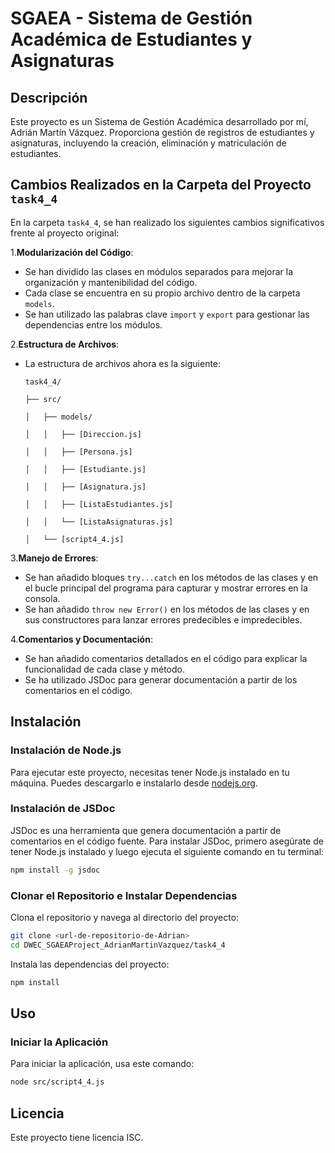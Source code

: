 # SGAEA - Sistema de Gestión Académica de Estudiantes y Asignaturas

## Descripción

Este proyecto es un Sistema de Gestión Académica desarrollado por mí, Adrián Martín Vázquez. Proporciona gestión de registros de estudiantes y asignaturas, incluyendo la creación, eliminación y matriculación de estudiantes.

## Cambios Realizados en la Carpeta del Proyecto `task4_4`

En la carpeta `task4_4`, se han realizado los siguientes cambios significativos frente al proyecto original:

1.**Modularización del Código**:

- Se han dividido las clases en módulos separados para mejorar la organización y mantenibilidad del código.
- Cada clase se encuentra en su propio archivo dentro de la carpeta `models`.
- Se han utilizado las palabras clave `import` y `export` para gestionar las dependencias entre los módulos.

2.**Estructura de Archivos**:

- La estructura de archivos ahora es la siguiente:

  ```
  task4_4/

  ├── src/

  │   ├── models/

  │   │   ├── [Direccion.js]

  │   │   ├── [Persona.js]

  │   │   ├── [Estudiante.js]

  │   │   ├── [Asignatura.js]

  │   │   ├── [ListaEstudiantes.js]

  │   │   └── [ListaAsignaturas.js]

  │   └── [script4_4.js]

  ```

3.**Manejo de Errores**:

- Se han añadido bloques `try...catch` en los métodos de las clases y en el bucle principal del programa para capturar y mostrar errores en la consola.
- Se han añadido `throw new Error()` en los métodos de las clases y en sus constructores para lanzar errores predecibles e impredecibles.

4.**Comentarios y Documentación**:

- Se han añadido comentarios detallados en el código para explicar la funcionalidad de cada clase y método.
- Se ha utilizado JSDoc para generar documentación a partir de los comentarios en el código.

## Instalación

### Instalación de Node.js

Para ejecutar este proyecto, necesitas tener Node.js instalado en tu máquina. Puedes descargarlo e instalarlo desde [nodejs.org](https://nodejs.org/).

### Instalación de JSDoc

JSDoc es una herramienta que genera documentación a partir de comentarios en el código fuente. Para instalar JSDoc, primero asegúrate de tener Node.js instalado y luego ejecuta el siguiente comando en tu terminal:

```bash
npm install -g jsdoc
```

### Clonar el Repositorio e Instalar Dependencias

Clona el repositorio y navega al directorio del proyecto:

```bash
git clone <url-de-repositorio-de-Adrian>
cd DWEC_SGAEAProject_AdrianMartinVazquez/task4_4
```

Instala las dependencias del proyecto:

```bash
npm install
```

## Uso

### Iniciar la Aplicación

Para iniciar la aplicación, usa este comando:

```bash
node src/script4_4.js
```

## Licencia

Este proyecto tiene licencia ISC.
